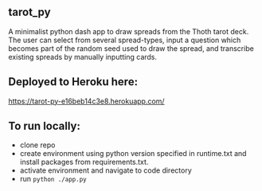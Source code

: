 ## tarot_py
A minimalist python dash app to draw spreads from the Thoth tarot deck. The user can select from several spread-types, input a question which becomes part of the random seed used to draw the spread, and transcribe existing spreads by manually inputting cards. 

## Deployed to Heroku here: 
https://tarot-py-e16beb14c3e8.herokuapp.com/

## To run locally: 
* clone repo
* create environment using python version specified in runtime.txt and install packages from requirements.txt. 
* activate environment and navigate to code directory
* run `python ./app.py`
